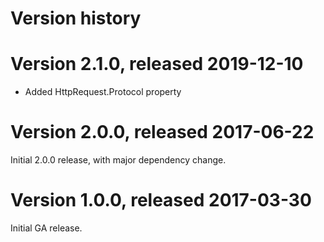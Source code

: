 # Version history

# Version 2.1.0, released 2019-12-10

- Added HttpRequest.Protocol property

# Version 2.0.0, released 2017-06-22

Initial 2.0.0 release, with major dependency change.

# Version 1.0.0, released 2017-03-30

Initial GA release.
